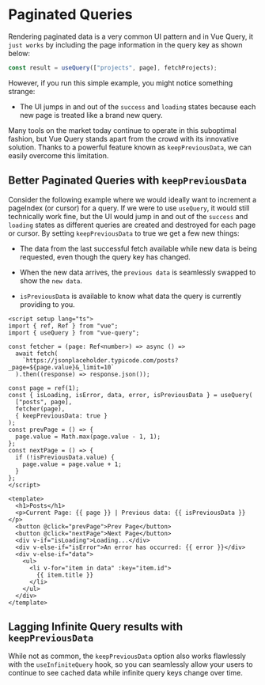 # Paginated Queries

Rendering paginated data is a very common UI pattern and in Vue Query, it `just works` by including the page information in the query key as shown below:

```js
const result = useQuery(["projects", page], fetchProjects);
```

However, if you run this simple example, you might notice something strange:

- The UI jumps in and out of the `success` and `loading` states because each new page is treated like a brand new query.

Many tools on the market today continue to operate in this suboptimal fashion, but Vue Query stands apart from the crowd with its innovative solution. Thanks to a powerful feature known as `keepPreviousData`, we can easily overcome this limitation.

## Better Paginated Queries with `keepPreviousData`

Consider the following example where we would ideally want to increment a pageIndex (or cursor) for a query.
If we were to use `useQuery`, it would still technically work fine, but the UI would jump in and out of the `success` and `loading` states as different queries are created and destroyed for each page or cursor.
By setting `keepPreviousData` to true we get a few new things:

- The data from the last successful fetch available while new data is being requested, even though the query key has changed.

- When the new data arrives, the `previous data` is seamlessly swapped to show the `new data`.

- `isPreviousData` is available to know what data the query is currently providing to you.

```vue
<script setup lang="ts">
import { ref, Ref } from "vue";
import { useQuery } from "vue-query";

const fetcher = (page: Ref<number>) => async () =>
  await fetch(
    `https://jsonplaceholder.typicode.com/posts?_page=${page.value}&_limit=10`
  ).then((response) => response.json());

const page = ref(1);
const { isLoading, isError, data, error, isPreviousData } = useQuery(
  ["posts", page],
  fetcher(page),
  { keepPreviousData: true }
);
const prevPage = () => {
  page.value = Math.max(page.value - 1, 1);
};
const nextPage = () => {
  if (!isPreviousData.value) {
    page.value = page.value + 1;
  }
};
</script>

<template>
  <h1>Posts</h1>
  <p>Current Page: {{ page }} | Previous data: {{ isPreviousData }}</p>
  <button @click="prevPage">Prev Page</button>
  <button @click="nextPage">Next Page</button>
  <div v-if="isLoading">Loading...</div>
  <div v-else-if="isError">An error has occurred: {{ error }}</div>
  <div v-else-if="data">
    <ul>
      <li v-for="item in data" :key="item.id">
        {{ item.title }}
      </li>
    </ul>
  </div>
</template>
```

## Lagging Infinite Query results with `keepPreviousData`

While not as common, the `keepPreviousData` option also works flawlessly with the `useInfiniteQuery` hook, so you can seamlessly allow your users to continue to see cached data while infinite query keys change over time.


